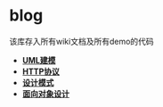 # blog

该库存入所有wiki文档及所有demo的代码

* **[UML建模](https://github.com/bingbo/blog/wiki/uml)**
* **[HTTP协议](https://github.com/bingbo/blog/wiki/http)**
* **[设计模式](https://github.com/bingbo/blog/wiki/patterns)**
* **[面向对象设计](https://github.com/bingbo/blog/wiki/oop)**


